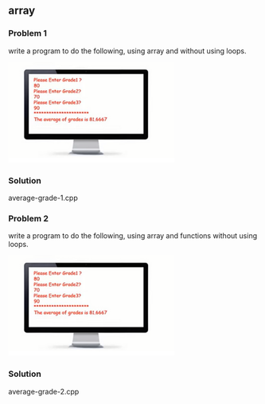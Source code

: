 ## array

<h3>Problem 1</h3>
<p>
write a program to do the following, using array and without using loops.
</p>
<img src = "problem-1.PNG" alt = "problem 1">

<h3>Solution</h3>
<p>average-grade-1.cpp</p>

<h3>Problem 2</h3>
<p>
write a program to do the following, using array and functions without using loops.
</p>
<img src = "problem-1.PNG" alt = "problem 1">

<h3>Solution</h3>
<p>average-grade-2.cpp</p>
